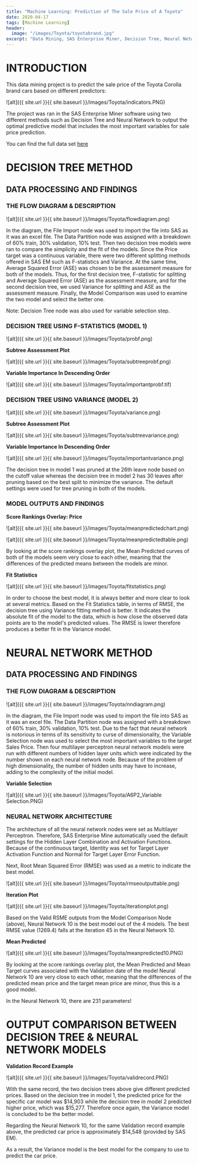 ```yaml
---
title: "Machine Learning: Prediction of The Sale Price of A Toyota"
date: 2020-04-17
tags: [Machine Learning]
header:
  image: "/images/Toyota/toyotabrand.jpg"
excerpt: "Data Mining, SAS Enterprise Miner, Decision Tree, Neural Network, Toyota"
---
```


# INTRODUCTION

This data mining project is to predict the sale price of the Toyota Corolla brand cars based on different predictors:

![alt]({{ site.url }}{{ site.baseurl }}/images/Toyota/indicators.PNG)

The project was ran in the SAS Enterprise Miner software using two different methods such as Decision Tree and Neural Network to output the optimal predictive model that includes the most important variables for sale price prediction.

You can find the full data set [here](https://github.com/AnhCao-96/Toyota)

# DECISION TREE METHOD

## DATA PROCESSING AND FINDINGS

### THE FLOW DIAGRAM & DESCRIPTION

![alt]({{ site.url }}{{ site.baseurl }}/images/Toyota/flowdiagram.png)

In the diagram, the File Import node was used to import the file into SAS as it was an excel file. The Data Partition node was assigned with a breakdown of 60% train, 30% validation, 10% test. Then two decision tree models were ran to compare the simplicity and the fit of the models. Since the Price target was a continuous variable, there were two different splitting methods offered in SAS EM such as F-statistics and Variance. At the same time, Average Squared Error (ASE) was chosen to be the assessment measure for both of the models. Thus, for the first decision tree, F-statistic for splitting and Average Squared Error (ASE) as the assessment measure, and for the second decision tree, we used Variance for splitting and ASE as the assessment measure. Finally, the Model Comparison was used to examine the two model and select the better one.

Note: Decision Tree node was also used for variable selection step.

### DECISION TREE USING F-STATISTICS (MODEL 1)

![alt]({{ site.url }}{{ site.baseurl }}/images/Toyota/probf.png)

**Subtree Assessment Plot**

![alt]({{ site.url }}{{ site.baseurl }}/images/Toyota/subtreeprobf.png)

**Variable Importance In Descending Order**

![alt]({{ site.url }}{{ site.baseurl }}/images/Toyota/importantprobf.tif)

### DECISION TREE USING VARIANCE (MODEL 2)

![alt]({{ site.url }}{{ site.baseurl }}/images/Toyota/variance.png)

**Subtree Assessment Plot**

![alt]({{ site.url }}{{ site.baseurl }}/images/Toyota/subtreevariance.png)

**Variable Importance In Descending Order**

![alt]({{ site.url }}{{ site.baseurl }}/images/Toyota/importantvariance.png)

The decision tree in model 1 was pruned at the 26th leave node based on the cutoff value whereas the decision tree in model 2 has 30 leaves after pruning based on the best split to minimize the variance. The default settings were used for tree pruning in both of the models.

### MODEL OUTPUTS AND FINDINGS

**Score Rankings Overlay: Price**

![alt]({{ site.url }}{{ site.baseurl }}/images/Toyota/meanpredictedchart.png)

![alt]({{ site.url }}{{ site.baseurl }}/images/Toyota/meanpredictedtable.png)

By looking at the score rankings overlay plot, the Mean Predicted curves of both of the models seem very close to each other, meaning that the differences of the predicted means between the models are minor.

**Fit Statistics**

![alt]({{ site.url }}{{ site.baseurl }}/images/Toyota/fitstatistics.png)

In order to choose the best model, it is always better and more clear to look at several metrics. Based on the Fit Statistics table, in terms of RMSE, the decision tree using Variance fitting method is better. It indicates the absolute fit of the model to the data, which is how close the observed data points are to the model's predicted values. The RMSE is lower therefore produces a better fit in the Variance model.

# NEURAL NETWORK METHOD

## DATA PROCESSING AND FINDINGS

### THE FLOW DIAGRAM & DESCRIPTION

![alt]({{ site.url }}{{ site.baseurl }}/images/Toyota/nndiagram.png)

In the diagram, the File Import node was used to import the file into SAS as it was an excel file. The Data Partition node was assigned with a breakdown of 60% train, 30% validation, 10% test. Due to the fact that neural network is notorious in terms of its sensitivity to curse of dimensionality, the Variable Selection node was used to select the most important variables to the target Sales Price. Then four multilayer perceptron neural network models were run with different numbers of hidden layer units which were indicated by the number shown on each neural network node. Because of the problem of high dimensionality, the number of hidden units may have to increase, adding to the complexity of the initial model.

**Variable Selection**

![alt]({{ site.url }}{{ site.baseurl }}/images/Toyota/A6P2_Variable Selection.PNG)

### NEURAL NETWORK ARCHITECTURE

The architecture of all the neural network nodes were set as Multilayer Perceptron. Therefore, SAS Enterprise Mine automatically used the default settings for the Hidden Layer Combination and Activation Functions. Because of the continuous target, Identity was set for Target Layer Activation Function and Normal for Target Layer Error Function.

Next, Root Mean Squared Error (RMSE) was used as a metric to indicate the best model.

![alt]({{ site.url }}{{ site.baseurl }}/images/Toyota/rmseoutputtable.png)

**Iteration Plot**

![alt]({{ site.url }}{{ site.baseurl }}/images/Toyota/iterationplot.png)

Based on the Valid RSME outputs from the Model Comparison Node (above), Neural Network 10 is the best model out of the 4 models. The best RMSE value (1269.4) falls at the iteration 45 in the Neural Network 10.

**Mean Predicted**

![alt]({{ site.url }}{{ site.baseurl }}/images/Toyota/meanpredicted10.PNG)

By looking at the score rankings overlay plot, the Mean Predicted and Mean Target curves associated with the Validation date of the model Neural Network 10 are very close to each other, meaning that the differences of the predicted mean price and the target mean price are minor, thus this is a good model.

In the Neural Network 10, there are 231 parameters!

# OUTPUT COMPARISON BETWEEN DECISION TREE & NEURAL NETWORK MODELS

**Validation Record Example**

![alt]({{ site.url }}{{ site.baseurl }}/images/Toyota/validrecord.PNG)

With the same record, the two decision trees above give different predicted prices. Based on the decision tree in model 1, the predicted price for the specific car model was $14,903 while the decision tree in model 2 predicted higher price, which was $15,277. Therefore once again, the Variance model is concluded to be the better model.

Regarding the Neural Network 10, for the same Validation record example above, the predicted car price is approximately $14,548 (provided by SAS EM).

As a result, the Variance model is the best model for the company to use to predict the car price.
